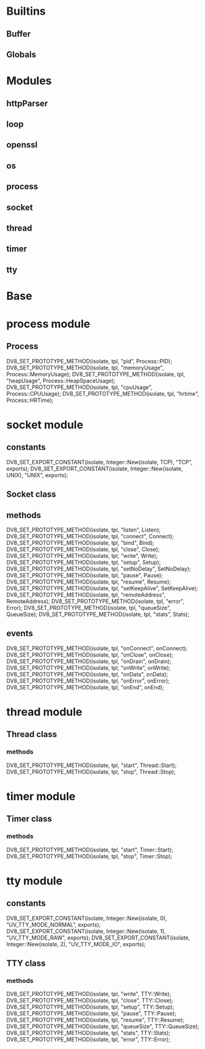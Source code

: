 # Builtins

## Buffer

## Globals

# Modules

## httpParser
## loop
## openssl
## os
## process
## socket
## thread
## timer
## tty

# Base



# process module

## Process

DV8_SET_PROTOTYPE_METHOD(isolate, tpl, "pid", Process::PID);
DV8_SET_PROTOTYPE_METHOD(isolate, tpl, "memoryUsage", Process::MemoryUsage);
DV8_SET_PROTOTYPE_METHOD(isolate, tpl, "heapUsage", Process::HeapSpaceUsage);
DV8_SET_PROTOTYPE_METHOD(isolate, tpl, "cpuUsage", Process::CPUUsage);
DV8_SET_PROTOTYPE_METHOD(isolate, tpl, "hrtime", Process::HRTime);

# socket module

## constants
DV8_SET_EXPORT_CONSTANT(isolate, Integer::New(isolate, TCP), "TCP", exports);
DV8_SET_EXPORT_CONSTANT(isolate, Integer::New(isolate, UNIX), "UNIX", exports);

## Socket class

## methods
DV8_SET_PROTOTYPE_METHOD(isolate, tpl, "listen", Listen);
DV8_SET_PROTOTYPE_METHOD(isolate, tpl, "connect", Connect);
DV8_SET_PROTOTYPE_METHOD(isolate, tpl, "bind", Bind);
DV8_SET_PROTOTYPE_METHOD(isolate, tpl, "close", Close);
DV8_SET_PROTOTYPE_METHOD(isolate, tpl, "write", Write);
DV8_SET_PROTOTYPE_METHOD(isolate, tpl, "setup", Setup);
DV8_SET_PROTOTYPE_METHOD(isolate, tpl, "setNoDelay", SetNoDelay);
DV8_SET_PROTOTYPE_METHOD(isolate, tpl, "pause", Pause);
DV8_SET_PROTOTYPE_METHOD(isolate, tpl, "resume", Resume);
DV8_SET_PROTOTYPE_METHOD(isolate, tpl, "setKeepAlive", SetKeepAlive);
DV8_SET_PROTOTYPE_METHOD(isolate, tpl, "remoteAddress", RemoteAddress);
DV8_SET_PROTOTYPE_METHOD(isolate, tpl, "error", Error);
DV8_SET_PROTOTYPE_METHOD(isolate, tpl, "queueSize", QueueSize);
DV8_SET_PROTOTYPE_METHOD(isolate, tpl, "stats", Stats);

## events
DV8_SET_PROTOTYPE_METHOD(isolate, tpl, "onConnect", onConnect);
DV8_SET_PROTOTYPE_METHOD(isolate, tpl, "onClose", onClose);
DV8_SET_PROTOTYPE_METHOD(isolate, tpl, "onDrain", onDrain);
DV8_SET_PROTOTYPE_METHOD(isolate, tpl, "onWrite", onWrite);
DV8_SET_PROTOTYPE_METHOD(isolate, tpl, "onData", onData);
DV8_SET_PROTOTYPE_METHOD(isolate, tpl, "onError", onError);
DV8_SET_PROTOTYPE_METHOD(isolate, tpl, "onEnd", onEnd);

# thread module

## Thread class

### methods
DV8_SET_PROTOTYPE_METHOD(isolate, tpl, "start", Thread::Start);
DV8_SET_PROTOTYPE_METHOD(isolate, tpl, "stop", Thread::Stop);

# timer module

## Timer class

### methods
DV8_SET_PROTOTYPE_METHOD(isolate, tpl, "start", Timer::Start);
DV8_SET_PROTOTYPE_METHOD(isolate, tpl, "stop", Timer::Stop);

# tty module
## constants
DV8_SET_EXPORT_CONSTANT(isolate, Integer::New(isolate, 0), "UV_TTY_MODE_NORMAL", exports);
DV8_SET_EXPORT_CONSTANT(isolate, Integer::New(isolate, 1), "UV_TTY_MODE_RAW", exports);
DV8_SET_EXPORT_CONSTANT(isolate, Integer::New(isolate, 2), "UV_TTY_MODE_IO", exports);

## TTY class

### methods
DV8_SET_PROTOTYPE_METHOD(isolate, tpl, "write", TTY::Write);
DV8_SET_PROTOTYPE_METHOD(isolate, tpl, "close", TTY::Close);
DV8_SET_PROTOTYPE_METHOD(isolate, tpl, "setup", TTY::Setup);
DV8_SET_PROTOTYPE_METHOD(isolate, tpl, "pause", TTY::Pause);
DV8_SET_PROTOTYPE_METHOD(isolate, tpl, "resume", TTY::Resume);
DV8_SET_PROTOTYPE_METHOD(isolate, tpl, "queueSize", TTY::QueueSize);
DV8_SET_PROTOTYPE_METHOD(isolate, tpl, "stats", TTY::Stats);
DV8_SET_PROTOTYPE_METHOD(isolate, tpl, "error", TTY::Error);

